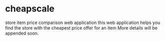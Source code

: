 # cheapscale
store item price comparison web application
this web application helps you find the store with the cheapest price offer for an item
More details will be appended soon.
